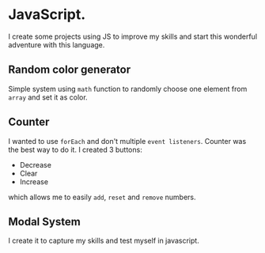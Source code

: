 # JavaScript.


I create some projects using JS to improve my skills and start this wonderful adventure with this language.
## Random color generator
Simple system using `math` function to randomly choose one element from `array` and set it as color.
## Counter
I wanted to use `forEach` and don't multiple `event listeners`. Counter was the best way to do it. I created 3 buttons:

- Decrease
- Clear
- Increase

which allows me to easily `add`, `reset` and `remove` numbers.

## Modal System
I create it to capture my skills and test myself in javascript.
